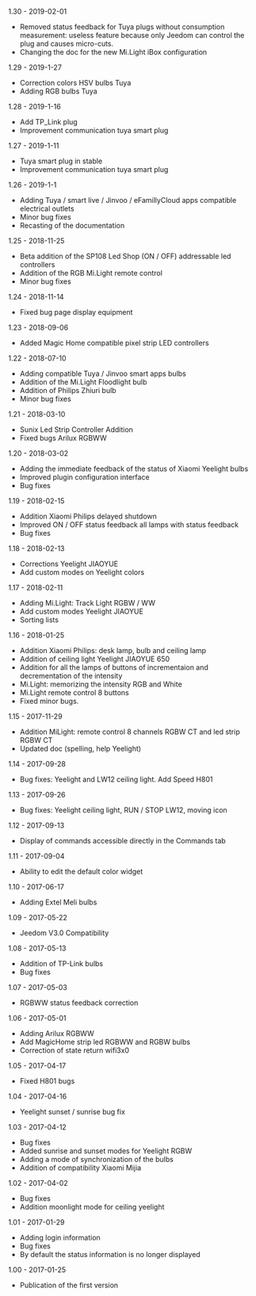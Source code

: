 1.30 - 2019-02-01
-   Removed status feedback for Tuya plugs without consumption measurement: useless feature because only Jeedom can control the plug and causes micro-cuts.
-   Changing the doc for the new Mi.Light iBox configuration

1.29 - 2019-1-27
-   Correction colors HSV bulbs Tuya
-   Adding RGB bulbs Tuya

1.28 - 2019-1-16
-   Add TP_Link plug
-   Improvement communication tuya smart plug

1.27 - 2019-1-11
-   Tuya smart plug in stable
-   Improvement communication tuya smart plug

1.26 - 2019-1-1
-   Adding Tuya / smart live / Jinvoo / eFamillyCloud apps compatible electrical outlets
-   Minor bug fixes
-   Recasting of the documentation

1.25 - 2018-11-25
-   Beta addition of the SP108 Led Shop (ON / OFF) addressable led controllers
-   Addition of the RGB Mi.Light remote control
-   Minor bug fixes

1.24 - 2018-11-14
-   Fixed bug page display equipment

1.23 - 2018-09-06
-   Added Magic Home compatible pixel strip LED controllers

1.22 - 2018-07-10
-   Adding compatible Tuya / Jinvoo smart apps bulbs
-   Addition of the Mi.Light Floodlight bulb
-   Addition of Philips Zhiuri bulb
-   Minor bug fixes

1.21 - 2018-03-10
-   Sunix Led Strip Controller Addition
-   Fixed bugs Arilux RGBWW

1.20 - 2018-03-02
-   Adding the immediate feedback of the status of Xiaomi Yeelight bulbs
-   Improved plugin configuration interface
-   Bug fixes

1.19 - 2018-02-15
-   Addition Xiaomi Philips delayed shutdown
-   Improved ON / OFF status feedback all lamps with status feedback
-   Bug fixes

1.18 - 2018-02-13
-   Corrections Yeelight JIAOYUE
-   Add custom modes on Yeelight colors

1.17 - 2018-02-11
-   Adding Mi.Light: Track Light RGBW / WW
-   Add custom modes Yeelight JIAOYUE
-   Sorting lists

1.16 - 2018-01-25
-   Addition Xiaomi Philips: desk lamp, bulb and ceiling lamp
-   Addition of ceiling light Yeelight JIAOYUE 650
-   Addition for all the lamps of buttons of incrementaion and decrementation of the intensity
-   Mi.Light: memorizing the intensity RGB and White
-   Mi.Light remote control 8 buttons
-   Fixed minor bugs.

1.15 - 2017-11-29
-   Addition MiLight: remote control 8 channels RGBW CT and led strip RGBW CT
-   Updated doc (spelling, help Yeelight)

1.14 - 2017-09-28
-   Bug fixes: Yeelight and LW12 ceiling light. Add Speed H801

1.13 - 2017-09-26
-   Bug fixes: Yeelight ceiling light, RUN / STOP LW12, moving icon

1.12 - 2017-09-13
-   Display of commands accessible directly in the Commands tab

1.11 - 2017-09-04
-   Ability to edit the default color widget

1.10 - 2017-06-17
-   Adding Extel Meli bulbs

1.09 - 2017-05-22
-   Jeedom V3.0 Compatibility

1.08 - 2017-05-13
-   Addition of TP-Link bulbs
-   Bug fixes

1.07 - 2017-05-03
-   RGBWW status feedback correction

1.06 - 2017-05-01
-   Adding Arilux RGBWW
-   Add MagicHome strip led RGBWW and RGBW bulbs
-   Correction of state return wifi3x0

1.05 - 2017-04-17
-   Fixed H801 bugs

1.04 - 2017-04-16
-   Yeelight sunset / sunrise bug fix

1.03 - 2017-04-12
-   Bug fixes
-   Added sunrise and sunset modes for Yeelight RGBW
-   Adding a mode of synchronization of the bulbs
-   Addition of compatibility Xiaomi Mijia

1.02 - 2017-04-02
-   Bug fixes
-   Addition moonlight mode for ceiling yeelight

1.01 - 2017-01-29
-   Adding login information
-   Bug fixes
-   By default the status information is no longer displayed

1.00 - 2017-01-25
-   Publication of the first version
